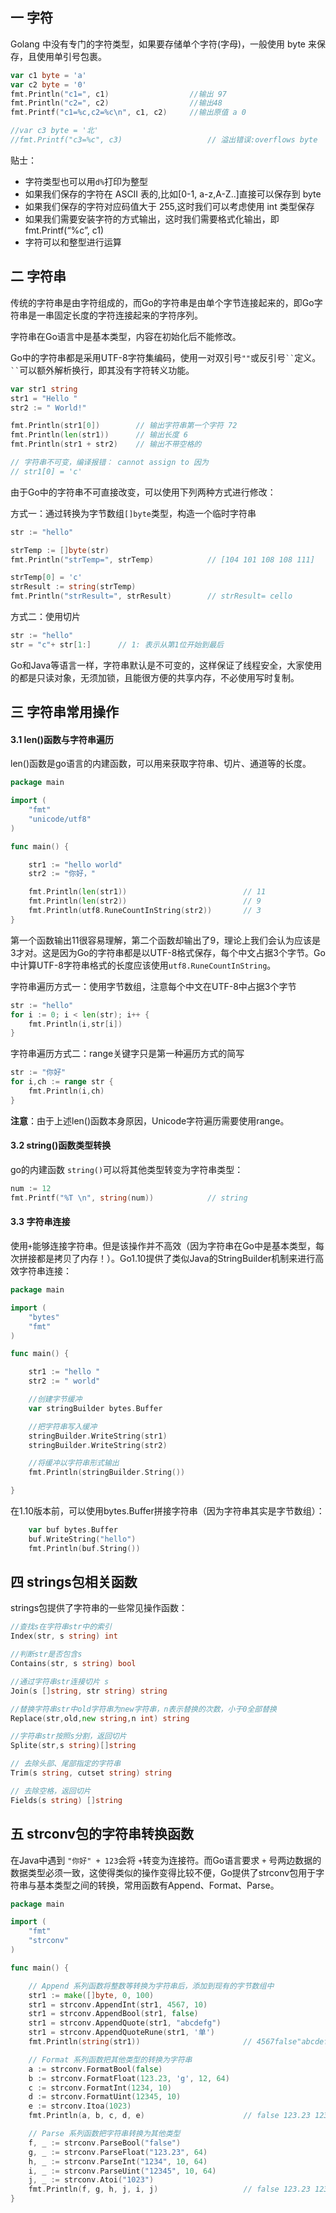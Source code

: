 ## 一 字符

Golang 中没有专门的字符类型，如果要存储单个字符(字母)，一般使用 byte 来保存，且使用单引号包裹。  

```go
var c1 byte = 'a'
var c2 byte = '0'
fmt.Println("c1=", c1)					//输出 97   
fmt.Println("c2=", c2)					//输出48
fmt.Printf("c1=%c,c2=%c\n", c1, c2)	    //输出原值 a 0

//var c3 byte = '北'
//fmt.Printf("c3=%c", c3)					// 溢出错误:overflows byte
```

贴士：
- 字符类型也可以用`d%`打印为整型
- 如果我们保存的字符在 ASCII 表的,比如[0-1, a-z,A-Z..]直接可以保存到 byte
- 如果我们保存的字符对应码值大于 255,这时我们可以考虑使用 int 类型保存
- 如果我们需要安装字符的方式输出，这时我们需要格式化输出，即 fmt.Printf(“%c”, c1)
- 字符可以和整型进行运算

## 二 字符串

传统的字符串是由字符组成的，而Go的字符串是由单个字节连接起来的，即Go字符串是一串固定长度的字符连接起来的字符序列。  

字符串在Go语言中是基本类型，内容在初始化后不能修改。  

Go中的字符串都是采用UTF-8字符集编码，使用一对双引号`""`或反引号` `` `定义。` `` `可以额外解析换行，即其没有字符转义功能。

```go
var str1 string
str1 = "Hello "
str2 := " World!"

fmt.Println(str1[0])     	// 输出字符串第一个字符 72
fmt.Println(len(str1))   	// 输出长度 6
fmt.Println(str1 + str2) 	// 输出不带空格的

// 字符串不可变，编译报错： cannot assign to 因为
// str1[0] = 'c'			
```

由于Go中的字符串不可直接改变，可以使用下列两种方式进行修改：

方式一：通过转换为字节数组`[]byte`类型，构造一个临时字符串
```go
str := "hello"

strTemp := []byte(str)
fmt.Println("strTemp=", strTemp)			// [104 101 108 108 111]

strTemp[0] = 'c'
strResult := string(strTemp)
fmt.Println("strResult=", strResult)		// strResult= cello
```

方式二：使用切片
```go
str := "hello"
str = "c"+ str[1:]		// 1: 表示从第1位开始到最后
```

Go和Java等语言一样，字符串默认是不可变的，这样保证了线程安全，大家使用的都是只读对象，无须加锁，且能很方便的共享内存，不必使用写时复制。

## 三 字符串常用操作

#### 3.1 len()函数与字符串遍历

len()函数是go语言的内建函数，可以用来获取字符串、切片、通道等的长度。

```go
package main

import (
	"fmt"
	"unicode/utf8"
)

func main() {

	str1 := "hello world"
	str2 := "你好，"

	fmt.Println(len(str1))							// 11
	fmt.Println(len(str2))							// 9
	fmt.Println(utf8.RuneCountInString(str2))		// 3
}
```

第一个函数输出11很容易理解，第二个函数却输出了9，理论上我们会认为应该是3才对。这是因为Go的字符串都是以UTF-8格式保存，每个中文占据3个字节。Go中计算UTF-8字符串格式的长度应该使用`utf8.RuneCountInString`。

字符串遍历方式一：使用字节数组，注意每个中文在UTF-8中占据3个字节
```go
str := "hello"
for i := 0; i < len(str); i++ {
	fmt.Println(i,str[i])
}
```

字符串遍历方式二：range关键字只是第一种遍历方式的简写
```go
str := "你好"
for i,ch := range str {
	fmt.Println(i,ch)
}
```

**注意**：由于上述len()函数本身原因，Unicode字符遍历需要使用range。

#### 3.2 string()函数类型转换

go的内建函数 `string()`可以将其他类型转变为字符串类型：
```go
num := 12
fmt.Printf("%T \n", string(num))			// string
```

#### 3.3 字符串连接

使用`+`能够连接字符串。但是该操作并不高效（因为字符串在Go中是基本类型，每次拼接都是拷贝了内存！）。Go1.10提供了类似Java的StringBuilder机制来进行高效字符串连接：

```go
package main

import (
	"bytes"
	"fmt"
)

func main() {

	str1 := "hello "
	str2 := " world"

	//创建字节缓冲
	var stringBuilder bytes.Buffer

	//把字符串写入缓冲
	stringBuilder.WriteString(str1)
	stringBuilder.WriteString(str2)

	//将缓冲以字符串形式输出
	fmt.Println(stringBuilder.String())

}
```

在1.10版本前，可以使用bytes.Buffer拼接字符串（因为字符串其实是字节数组）：
```go
	var buf bytes.Buffer
	buf.WriteString("hello")
	fmt.Println(buf.String())
```

## 四 strings包相关函数

strings包提供了字符串的一些常见操作函数：
```go
//查找s在字符串str中的索引
Index(str, s string) int 

//判断str是否包含s
Contains(str, s string) bool

//通过字符串str连接切片 s
Join(s []string, str string) string

//替换字符串str中old字符串为new字符串，n表示替换的次数，小于0全部替换
Replace(str,old,new string,n int) string

//字符串str按照s分割，返回切片
Splite(str,s string)[]string

// 去除头部、尾部指定的字符串
Trim(s string, cutset string) string

// 去除空格，返回切片
Fields(s string) []string
```

## 五 strconv包的字符串转换函数

在Java中遇到 `"你好" + 123`会将 `+`转变为连接符。而Go语言要求 `+` 号两边数据的数据类型必须一致，这使得类似的操作变得比较不便，Go提供了strconv包用于字符串与基本类型之间的转换，常用函数有Append、Format、Parse。  

```Go
package main

import (
	"fmt"
	"strconv"
)

func main() {

	// Append 系列函数将整数等转换为字符串后，添加到现有的字节数组中
	str1 := make([]byte, 0, 100)
	str1 = strconv.AppendInt(str1, 4567, 10)
	str1 = strconv.AppendBool(str1, false)
	str1 = strconv.AppendQuote(str1, "abcdefg")
	str1 = strconv.AppendQuoteRune(str1, '单')
	fmt.Println(string(str1))						// 4567false"abcdefg"'单'

	// Format 系列函数把其他类型的转换为字符串
	a := strconv.FormatBool(false)
	b := strconv.FormatFloat(123.23, 'g', 12, 64)
	c := strconv.FormatInt(1234, 10)
	d := strconv.FormatUint(12345, 10)
	e := strconv.Itoa(1023)
	fmt.Println(a, b, c, d, e)						// false 123.23 1234 12345 1023

	// Parse 系列函数把字符串转换为其他类型
	f, _ := strconv.ParseBool("false")
	g, _ := strconv.ParseFloat("123.23", 64)
	h, _ := strconv.ParseInt("1234", 10, 64)
	i, _ := strconv.ParseUint("12345", 10, 64)
	j, _ := strconv.Atoi("1023")
	fmt.Println(f, g, h, j, i, j)					// false 123.23 1234 1023 12345 1023
}
```